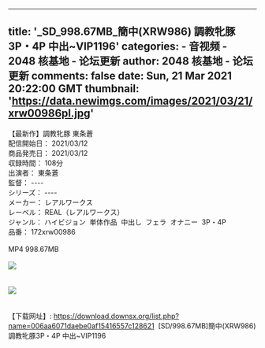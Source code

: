 
---
title: '_SD_998.67MB_簡中(XRW986) 調教牝豚3P・4P 中出~VIP1196'
categories: 
    - 音视频
    - 2048 核基地 - 论坛更新
author: 2048 核基地 - 论坛更新
comments: false
date: Sun, 21 Mar 2021 20:22:00 GMT
thumbnail: 'https://data.newimgs.com/images/2021/03/21/xrw00986pl.jpg'
---

<div>   
<div id="p_tpc" class="c"></div><div class="f14" id="read_tpc">
【最新作】調教牝豚 東条蒼<br>配信開始日： 2021/03/12 <br>商品発売日： 2021/03/12 <br>収録時間： 108分  <br>出演者： 東条蒼  <br>監督： ---- <br>シリーズ： ---- <br>メーカー： レアルワークス <br>レーベル： REAL（レアルワークス） <br>ジャンル： ハイビジョン  単体作品  中出し  フェラ  オナニー  3P・4P  <br>品番： 172xrw00986<br><br>MP4 998.67MB<br><br><img src="https://data.newimgs.com/images/2021/03/21/xrw00986pl.jpg" border="0" referrerpolicy="no-referrer"><br><br><br><img src="https://data.newimgs.com/images/2021/03/21/XRW-986.mp4.jpg" border="0" referrerpolicy="no-referrer"><br><br><br>【下载网址】: <a href="https://download.downsx.org/list.php?name=006aa6071daebe0af15416557c128621" target="_blank">https://download.downsx.org/list.php?name=006aa6071daebe0af15416557c128621</a>  [SD/998.67MB]簡中(XRW986) 調教牝豚3P・4P 中出~VIP1196
</div>
  
</div>
            